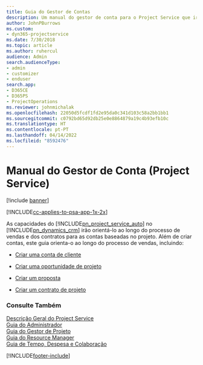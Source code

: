 ```yaml
---
title: Guia do Gestor de Contas
description: Um manual do gestor de conta para o Project Service que irá orientá-lo ao longo do processo de vendas e dos contratos para as contas baseadas no projeto.
author: JohnPBurrows
ms.custom:
- dyn365-projectservice
ms.date: 7/30/2018
ms.topic: article
ms.author: ruhercul
audience: Admin
search.audienceType:
- admin
- customizer
- enduser
search.app:
- D365CE
- D365PS
- ProjectOperations
ms.reviewer: johnmichalak
ms.openlocfilehash: 22050d5fcdf1fd2e95da0c341d103c58a2bb1bb1
ms.sourcegitcommit: c0792bd65d92db25e0e8864879a19c4b93efb10c
ms.translationtype: HT
ms.contentlocale: pt-PT
ms.lasthandoff: 04/14/2022
ms.locfileid: "8592476"
---
```

# <a name="account-manager-guide-project-service"></a>Manual do Gestor de Conta (Project Service)

[!include [banner](../includes/psa-now-project-operations.md)]

[!INCLUDE[cc-applies-to-psa-app-1x-2x](../includes/cc-applies-to-psa-app-1x-2x.md)]

As capacidades do [!INCLUDE[pn_project_service_auto](../includes/pn-project-service-auto.md)] no [!INCLUDE[pn_dynamics_crm](../includes/pn-dynamics-crm.md)] irão orientá-lo ao longo do processo de vendas e dos contratos para as contas baseadas no projeto. Além de criar contas, este guia orienta-o ao longo do processo de vendas, incluindo:  
  
-   [Criar uma conta de cliente](../psa/create-customer-account.md)  
  
-   [Criar uma oportunidade de projeto](../psa/create-project-opportunity.md)  
  
-   [Criar um proposta](../psa/create-project-quote.md)  
  
-   [Criar um contrato de projeto](../psa/create-project-contract.md)  
  
  
### <a name="see-also"></a>Consulte Também  
 [Descrição Geral do Project Service](../psa/overview.md)   
 [Guia do Administrador](../psa/admin-guide.md)   
 [Guia do Gestor de Projeto](../psa/project-manager-guide.md)   
 [Guia do Resource Manager](../psa/resource-manager-guide.md)   
 [Guia de Tempo, Despesa e Colaboração](../psa/time-expense-collaboration-guide.md)


[!INCLUDE[footer-include](../includes/footer-banner.md)]
